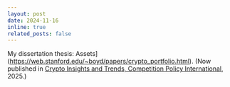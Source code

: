 ```yaml
---
layout: post
date: 2024-11-16 
inline: true
related_posts: false
---
```

My dissertation thesis:
Assets](https://web.stanford.edu/~boyd/papers/crypto_portfolio.html). (Now
published in [Crypto Insights and Trends, Competition Policy
International](https://www.pymnts.com/cpi-posts/simple-and-effective-portfolio-construction-with-crypto-assets/), 2025.)

